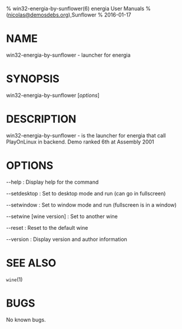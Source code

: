 % win32-energia-by-sunflower(6) energia User Manuals
%  (nicolas@demosdebs.org),Sunflower
% 2016-01-17

# NAME
win32-energia-by-sunflower - launcher for energia

# SYNOPSIS
win32-energia-by-sunflower [*options*]

# DESCRIPTION
win32-energia-by-sunflower - is the launcher for energia that call PlayOnLinux in backend.
Demo ranked 6th at Assembly 2001

# OPTIONS
\--help
:   Display help for the command

\--setdesktop
:   Set to desktop mode and run (can go in fullscreen)

\--setwindow
:   Set to window mode and run (fullscreen is in a window)

\--setwine [wine version]
:   Set to another wine

\--reset
:   Reset to the default wine

\--version
:   Display version and author information

# SEE ALSO
`wine`(1)

# BUGS
No known bugs.
